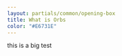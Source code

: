```yaml
---
layout: partials/common/opening-box
title: What is Orbs
color: "#E6731E"
---
```


this is a big test
